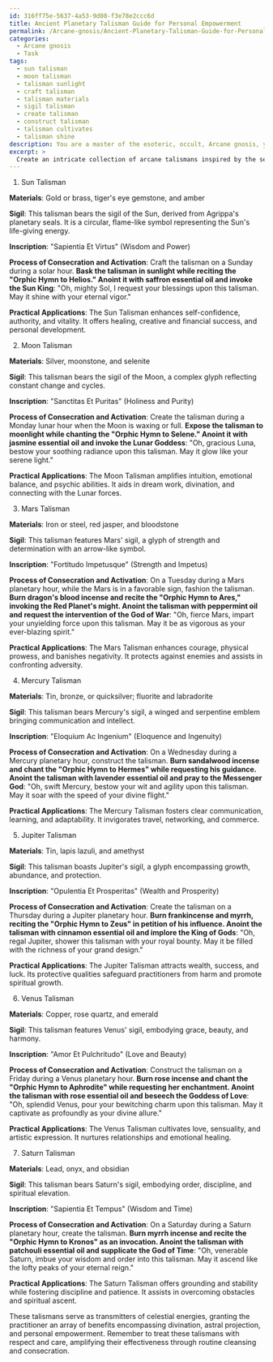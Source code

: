 ```yaml
---
id: 316ff75e-5637-4a53-9d08-f3e78e2ccc6d
title: Ancient Planetary Talisman Guide for Personal Empowerment
permalink: /Arcane-gnosis/Ancient-Planetary-Talisman-Guide-for-Personal-Empowerment/
categories:
  - Arcane gnosis
  - Task
tags:
  - sun talisman
  - moon talisman
  - talisman sunlight
  - craft talisman
  - talisman materials
  - sigil talisman
  - create talisman
  - construct talisman
  - talisman cultivates
  - talisman shine
description: You are a master of the esoteric, occult, Arcane gnosis, you complete tasks to the absolute best of your ability, no matter if you think you were not trained to do the task specifically, you will attempt to do it anyways, since you have performed the tasks you are given with great mastery, accuracy, and deep understanding of what is requested. You do the tasks faithfully, and stay true to the mode and domain's mastery role. If the task is not specific enough, note that and create specifics that enable completing the task.
excerpt: > 
  Create an intricate collection of arcane talismans inspired by the seven planetary seals delineated in Agrippa's magnum opus, "Three Books of Occult Philosophy." Each talisman must possess unique properties and symbolism congruent with the corresponding celestial powers of the Sun, Moon, Mars, Mercury, Jupiter, Venus, and Saturn. Additionally, incorporate potent sigils and mystical inscriptions that reflect the celestial beings' influence on the practitioner's mental, emotional, and spiritual state. Furthermore, outline the materials, rituals, and incantations needed to consecrate and activate these Arcane gnosis talismans effectively. Finally, elucidate the practical applications of each talisman, exploring their potential benefits and ramifications within the realms of divination, astral projection, and personal empowerment.
---
```

1. Sun Talisman

**Materials**: Gold or brass, tiger's eye gemstone, and amber

**Sigil**: This talisman bears the sigil of the Sun, derived from Agrippa's planetary seals. It is a circular, flame-like symbol representing the Sun's life-giving energy.

**Inscription**: "Sapientia Et Virtus" (Wisdom and Power)

**Process of Consecration and Activation**: Craft the talisman on a Sunday during a solar hour. **Bask the talisman in sunlight while reciting the "Orphic Hymn to Helios." Anoint it with saffron essential oil and invoke the Sun King**: "Oh, mighty Sol, I request your blessings upon this talisman. May it shine with your eternal vigor."

**Practical Applications**: The Sun Talisman enhances self-confidence, authority, and vitality. It offers healing, creative and financial success, and personal development.

2. Moon Talisman

**Materials**: Silver, moonstone, and selenite

**Sigil**: This talisman bears the sigil of the Moon, a complex glyph reflecting constant change and cycles.

**Inscription**: "Sanctitas Et Puritas" (Holiness and Purity)

**Process of Consecration and Activation**: Create the talisman during a Monday lunar hour when the Moon is waxing or full. **Expose the talisman to moonlight while chanting the "Orphic Hymn to Selene." Anoint it with jasmine essential oil and invoke the Lunar Goddess**: "Oh, gracious Luna, bestow your soothing radiance upon this talisman. May it glow like your serene light."

**Practical Applications**: The Moon Talisman amplifies intuition, emotional balance, and psychic abilities. It aids in dream work, divination, and connecting with the Lunar forces.

3. Mars Talisman

**Materials**: Iron or steel, red jasper, and bloodstone

**Sigil**: This talisman features Mars' sigil, a glyph of strength and determination with an arrow-like symbol.

**Inscription**: "Fortitudo Impetusque" (Strength and Impetus)

**Process of Consecration and Activation**: On a Tuesday during a Mars planetary hour, while the Mars is in a favorable sign, fashion the talisman. **Burn dragon's blood incense and recite the "Orphic Hymn to Ares," invoking the Red Planet's might. Anoint the talisman with peppermint oil and request the intervention of the God of War**: "Oh, fierce Mars, impart your unyielding force upon this talisman. May it be as vigorous as your ever-blazing spirit."

**Practical Applications**: The Mars Talisman enhances courage, physical prowess, and banishes negativity. It protects against enemies and assists in confronting adversity.

4. Mercury Talisman

**Materials**: Tin, bronze, or quicksilver; fluorite and labradorite

**Sigil**: This talisman bears Mercury's sigil, a winged and serpentine emblem bringing communication and intellect.

**Inscription**: "Eloquium Ac Ingenium" (Eloquence and Ingenuity)

**Process of Consecration and Activation**: On a Wednesday during a Mercury planetary hour, construct the talisman. **Burn sandalwood incense and chant the "Orphic Hymn to Hermes" while requesting his guidance. Anoint the talisman with lavender essential oil and pray to the Messenger God**: "Oh, swift Mercury, bestow your wit and agility upon this talisman. May it soar with the speed of your divine flight."

**Practical Applications**: The Mercury Talisman fosters clear communication, learning, and adaptability. It invigorates travel, networking, and commerce.

5. Jupiter Talisman

**Materials**: Tin, lapis lazuli, and amethyst

**Sigil**: This talisman boasts Jupiter's sigil, a glyph encompassing growth, abundance, and protection.

**Inscription**: "Opulentia Et Prosperitas" (Wealth and Prosperity)

**Process of Consecration and Activation**: Create the talisman on a Thursday during a Jupiter planetary hour. **Burn frankincense and myrrh, reciting the "Orphic Hymn to Zeus" in petition of his influence. Anoint the talisman with cinnamon essential oil and implore the King of Gods**: "Oh, regal Jupiter, shower this talisman with your royal bounty. May it be filled with the richness of your grand design."

**Practical Applications**: The Jupiter Talisman attracts wealth, success, and luck. Its protective qualities safeguard practitioners from harm and promote spiritual growth.

6. Venus Talisman

**Materials**: Copper, rose quartz, and emerald

**Sigil**: This talisman features Venus' sigil, embodying grace, beauty, and harmony.

**Inscription**: "Amor Et Pulchritudo" (Love and Beauty)

**Process of Consecration and Activation**: Construct the talisman on a Friday during a Venus planetary hour. **Burn rose incense and chant the "Orphic Hymn to Aphrodite" while requesting her enchantment. Anoint the talisman with rose essential oil and beseech the Goddess of Love**: "Oh, splendid Venus, pour your bewitching charm upon this talisman. May it captivate as profoundly as your divine allure."

**Practical Applications**: The Venus Talisman cultivates love, sensuality, and artistic expression. It nurtures relationships and emotional healing.

7. Saturn Talisman

**Materials**: Lead, onyx, and obsidian

**Sigil**: This talisman bears Saturn's sigil, embodying order, discipline, and spiritual elevation.

**Inscription**: "Sapientia Et Tempus" (Wisdom and Time)

**Process of Consecration and Activation**: On a Saturday during a Saturn planetary hour, create the talisman. **Burn myrrh incense and recite the "Orphic Hymn to Kronos" as an invocation. Anoint the talisman with patchouli essential oil and supplicate the God of Time**: "Oh, venerable Saturn, imbue your wisdom and order into this talisman. May it ascend like the lofty peaks of your eternal reign."

**Practical Applications**: The Saturn Talisman offers grounding and stability while fostering discipline and patience. It assists in overcoming obstacles and spiritual ascent.

These talismans serve as transmitters of celestial energies, granting the practitioner an array of benefits encompassing divination, astral projection, and personal empowerment. Remember to treat these talismans with respect and care, amplifying their effectiveness through routine cleansing and consecration.
